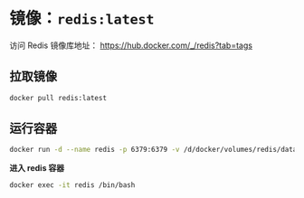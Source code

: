 # 镜像：`redis:latest`

访问 Redis 镜像库地址： <https://hub.docker.com/_/redis?tab=tags>

## 拉取镜像

```bash
docker pull redis:latest
```

## 运行容器

```bash
docker run -d --name redis -p 6379:6379 -v /d/docker/volumes/redis/data:/data redis
```

**进入 redis 容器**

```bash
docker exec -it redis /bin/bash
```